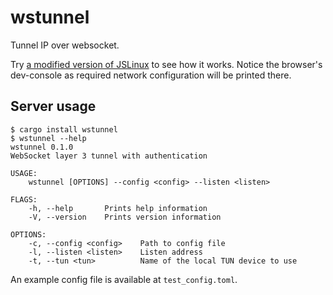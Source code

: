 # wstunnel

Tunnel IP over websocket.

Try [a modified version of JSLinux](https://jslinux.invariant.me) to see how it works. Notice the browser's dev-console as required network configuration will be printed there.

## Server usage

```
$ cargo install wstunnel
$ wstunnel --help
wstunnel 0.1.0
WebSocket layer 3 tunnel with authentication

USAGE:
    wstunnel [OPTIONS] --config <config> --listen <listen>

FLAGS:
    -h, --help       Prints help information
    -V, --version    Prints version information

OPTIONS:
    -c, --config <config>    Path to config file
    -l, --listen <listen>    Listen address
    -t, --tun <tun>          Name of the local TUN device to use
```

An example config file is available at `test_config.toml`.
